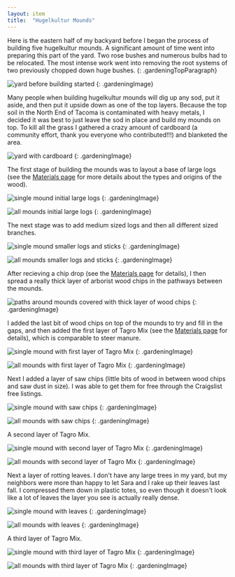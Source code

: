 ```yaml
---
layout: item
title:	"Hugelkultur Mounds"
---
```


Here is the eastern half of my backyard before I began the process of building five hugelkultur mounds. A significant amount of time went into preparing this part of the yard. Two rose bushes and numerous bulbs had to be relocated. The most intense work went into removing the root systems of two previously chopped down huge bushes.
{: .gardeningTopParagraph}

![yard before building started](/assets/images/gardening/hugelkultur/mounds01.jpeg)
{: .gardeningImage}

Many people when building hugelkultur mounds will dig up any sod, put it aside, and then put it upside down as one of the top layers. Because the top soil in the North End of Tacoma is contaminated with heavy metals, I decided it was best to just leave the sod in place and build my mounds on top. To kill all the grass I gathered a crazy amount of cardboard (a community effort, thank you everyone who contributed!!!) and blanketed the area.

![yard with cardboard](/assets/images/gardening/hugelkultur/mounds02.jpeg)
{: .gardeningImage}

The first stage of building the mounds was to layout a base of large logs (see the [Materials page](/gardening/hugelkultur-materials) for more details about the types and origins of the wood).

![single mound initial large logs](/assets/images/gardening/hugelkultur/mounds03.jpeg)
{: .gardeningImage}

![all mounds initial large logs](/assets/images/gardening/hugelkultur/mounds04.jpeg)
{: .gardeningImage}

The next stage was to add medium sized logs and then all different sized branches.

![single mound smaller logs and sticks](/assets/images/gardening/hugelkultur/mounds05.jpeg)
{: .gardeningImage}

![all mounds smaller logs and sticks](/assets/images/gardening/hugelkultur/mounds06.jpeg)
{: .gardeningImage}

After recieving a chip drop (see the [Materials page](/gardening/hugelkultur-materials) for details), I then spread a really thick layer of arborist wood chips in the pathways between the mounds.

![paths around mounds covered with thick layer of wood chips](/assets/images/gardening/hugelkultur/mounds07.jpeg)
{: .gardeningImage}

I added the last bit of wood chips on top of the mounds to try and fill in the gaps, and then added the first layer of Tagro Mix (see the [Materials page](/gardening/hugelkultur-materials) for details), which is comparable to steer manure.

![single mound with first layer of Tagro Mix](/assets/images/gardening/hugelkultur/mounds08.jpg)
{: .gardeningImage}

![all mounds with first layer of Tagro Mix](/assets/images/gardening/hugelkultur/mounds09.jpg)
{: .gardeningImage}

Next I added a layer of saw chips (little bits of wood in between wood chips and saw dust in size). I was able to get them for free through the Craigslist free listings.

![single mound with saw chips](/assets/images/gardening/hugelkultur/mounds10.jpg)
{: .gardeningImage}

![all mounds with saw chips](/assets/images/gardening/hugelkultur/mounds11.jpg)
{: .gardeningImage}

A second layer of Tagro Mix.

![single mound with second layer of Tagro Mix](/assets/images/gardening/hugelkultur/mounds12.jpg)
{: .gardeningImage}

![all mounds with second layer of Tagro Mix](/assets/images/gardening/hugelkultur/mounds13.jpg)
{: .gardeningImage}

Next a layer of rotting leaves. I don't have any large trees in my yard, but my neighbors were more than happy to let Sara and I rake up their leaves last fall. I compressed them down in plastic totes, so even though it doesn't look like a lot of leaves the layer you see is actually really dense.

![single mound with leaves](/assets/images/gardening/hugelkultur/mounds14.jpg)
{: .gardeningImage}

![all mounds with leaves](/assets/images/gardening/hugelkultur/mounds15.jpg)
{: .gardeningImage}

A third layer of Tagro Mix.

![single mound with third layer of Tagro Mix](/assets/images/gardening/hugelkultur/mounds16.jpg)
{: .gardeningImage}

![all mounds with third layer of Tagro Mix](/assets/images/gardening/hugelkultur/mounds17.jpg)
{: .gardeningImage}